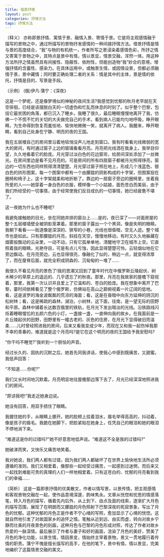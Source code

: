 ```yaml
---
title: 借景抒情
layout: post
categories: 抒情方法
tags: 抒情方法
---
```


〔释义〕 亦称即景抒情、寓情于景、融情入景、寄情于景。它是将主观感情融于描写的景物之中，通过所描写的景物抒发感情的一种间接抒情方法。借景抒情是情与景的高度结合，“我”与物的有机统一，作者所写之景浸染着感情色彩，所抒之情又寄寓于景物之中，其特点是景中有情，情以景显，情景交融，浑然一体。用这种方法所抒之情虽然具有间接性、隐蔽性、依附性，但能创造物“我”妙合的意境，增强抒情的含蓄性、感染力。在具体运用中，或触景生情，或因情设景，但都必须融情于景，景中藏情；同时要正确处理二者的关系：情是其中的主体，景是情的依托，抒情是目的，写景是手段。

〔示例〕 (俄)伊凡·蒲宁：《深夜》

这是一个梦呢，还是像梦境似的神秘的夜间生活?我感觉到忧郁的秋月老早就在天空徘徊，已经是该摆脱白天的一切虚伪和忙乱而休息的时刻了。似乎整个巴黎，包括它最贫困的角落，都已沉入了睡乡。我睡了很久，最后睡眠慢慢地离开了我，仿佛一个不慌不忙的关切的大夫做完自己的手术，看到病人已能均匀地呼吸，睁开眼睛，为生命得到恢复而羞怯地、愉快地微微一笑，就离开了病人。我醒来，睁开眼睛，看到自己处身在宁静、明亮的夜的王国。

我在五层楼自己的房间里沿着地毯悄没声儿地走到窗口。我有时看看光线微弱的宽大的房间，有时通过窗子上边的玻璃看看月亮。月亮把光线洒在我身上，我举目仰望，久久地看着它的脸庞。月光穿过淡白色的花边窗帘，给房间深处添加了一丝微光。在房间里边是看不见月亮的。可是房间的所有四扇窗子都被月光照得铮亮，窗边的一切东西也同样照得清清楚楚。月光穿过窗子照在地上，形成几个浅蓝色、银白色的拱形图案，每一个图案中都有一个由朦胧的阴影构成的十字架，但图案投在圈椅和椅子上，这十字架就柔和地折断了。靠边的一扇窗子旁边的圈椅里，坐着我所爱的人——她穿着一身白色的衣服，模样像一个小姑娘，面色苍白而美丽，由于我们所经受的一切事情，由于经常使我们反目成仇的一切事情，她已经疲惫不堪了。

这一夜她为什么也不睡呢?

我避免接触她的目光，坐在同她并排的窗台上……是的，夜已深了——对面房屋的整个五层楼墙壁全被阴影笼罩着。那里的窗子露出一个个黑洞，像是失明的眼睛。我朝下看看——街道像是深深的、狭窄的小巷，光线也很昏暗，空无人迹。整个城市也是如此。只有那朦胧的月亮，斜挂在天空，慢慢地移动，有时又久久地躲藏在烟雾般飘动的云朵里，一动不动，只有它孤单单地、清醒地守卫在城市上空。它直照着我的眼睛，光艳夺目，可是有点儿亏蚀，因此显得楚楚可怜。云轻烟似地在它旁边飘动。在月亮旁边，云也显得很亮，像融化了似的，稍远一点，就变得浓厚了，而在屋脊后面，就完全积成阴森的、沉甸甸的一堆了……

我很久不看见月亮的景色了!我的思潮又回到了童年时代在中俄罗斯丘陵起伏、树木稀少的草原上的遥远的、几乎遗忘了的秋夜。那里，月亮在我故家的屋檐下窥视着，那里，我第一次认识并且爱上了它温和的、苍白的脸庞。我在想象中离开了巴黎，霎时间依稀看见了整个俄罗斯，仿佛站在高山之巅俯视着一片辽阔的低地。看，这是波罗的海金波粼粼的荒凉的海面；看，这是在昏暗中向东方延伸的阴沉的松树林；看，这是稀疏的森林，湖泊，小树林，这下面，往南，是一望无际的田野和平原。森林中铺着长达数百俄里的铁轨，在月光下发出暗淡的光线。沿铁路线闪烁着睡眼惺忪的五颜六色的小灯，一盏接一盏，一直伸向我的故乡。在我面前是一片丘陵起伏的田野，田野里有一幢古老的、灰色的住房，在月光下显得破旧而温柔……儿时曾经照进我的房间，后来又看我变成少年，而现在又和我一起伤悼我那不幸的青春的，难道就是这个月亮吗?是它在这个明亮的夜的王国给予我安慰吗?

“你干吗不睡觉?”我听到一个胆怯的声音。

经过长久的、固执的沉默之后，她首先同我讲话，使我心中感到既痛苦，又甜蜜。我低声回答：

“不知道……你呢?”

我们又长时间地沉默着。月亮明显地往屋檐那边落下去了，月光已经深深地照进我们的房间。

“原谅我吧!”我走近她身边说。

她没有回答，用双手捂住了眼睛。

我握住她的手，从眼睛上挪开。她的脸颊上挂着泪水，眉毛举得高高的，抖动着，像是孩子的眉毛。我跪在她脚下，把脸紧贴在她身上，任凭自己的眼泪和她的眼泪不停地淌下来。

“难道这是你的过错吗?”她不好意思地低声说。“难道这不全是我的过错吗?”

她破涕而笑，又快乐又痛苦地笑着。

我对她说，我们两人都有过错，因为我们两人都破坏了在世界上愉快地生活所必须遵循的准则。我们又相爱着，像那些一起经受过痛苦，一起感到过迷惘，而后来又一起找到难能可贵的真理的人们一样地相爱着。只有这苍白的、忧郁的月亮看到我们的幸福……

〔简析〕 这是一篇即景抒情的优美散文，作者以情写景，以景传情，把主观感情和客观景物交融在一起，使作品意境深邃，韵味隽永。文章从恍惚和忧思的情感落笔，转入月色的描写，循着先内后外、从上到下、由点及面的线索，逐渐扩大月色的描写范围，展现了在明朗而又朦胧的月色照射下巴黎深夜的死寂景象，写出了月色的忧郁。这种忧郁的月色正是作者不宁心绪的写照，愈加显示了心境的恍惚。这就自然地引发了对故国家乡的追怀之情。笔触从近到远、由实而虚，转向对故乡宁静而壮美的月夜景色的刻画，这种月色与巴黎的月色形成对照，传达了作者对故乡热爱的一脉深情。最后展示了作者与妻子和好的画面，渲染了月色的美好，赞美了月色的净化功能，以景生情，情因景变，情始终主宰着景物，景又一贯地履行着传情的职责。蒲宁不愧是擅长描写的高手，在他的笔下，景中有情，情以景显，完美地编织了这篇情景交融的美文。 